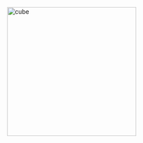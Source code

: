 
<img width="300" alt="cube" src="https://github.com/azer89/HelloDX12/assets/790432/c903f38c-ceb2-4574-8ae4-00e31f1f4add">
